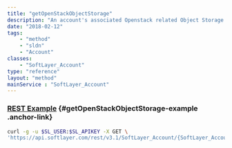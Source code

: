 ```yaml
---
title: "getOpenStackObjectStorage"
description: "An account's associated Openstack related Object Storage accounts."
date: "2018-02-12"
tags:
    - "method"
    - "sldn"
    - "Account"
classes:
    - "SoftLayer_Account"
type: "reference"
layout: "method"
mainService : "SoftLayer_Account"
---
```


### [REST Example](#getOpenStackObjectStorage-example) <a href="/article/rest/"><i class="fas fa-question"></i></a> {#getOpenStackObjectStorage-example .anchor-link} 
```bash
curl -g -u $SL_USER:$SL_APIKEY -X GET \
'https://api.softlayer.com/rest/v3.1/SoftLayer_Account/{SoftLayer_AccountID}/getOpenStackObjectStorage'
```
